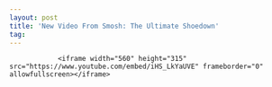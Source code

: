 ```yaml
---
layout: post
title: 'New Video From Smosh: The Ultimate Shoedown'
tag: 
---
```



                <iframe width="560" height="315" src="https://www.youtube.com/embed/iHS_LkYaUVE" frameborder="0" allowfullscreen></iframe>
            
